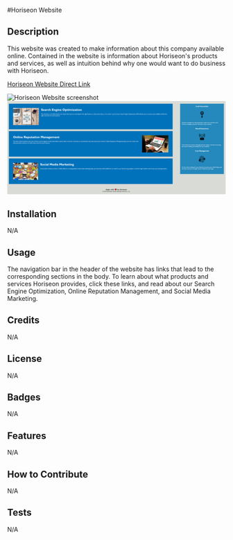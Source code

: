 #Horiseon Website

## Description

This website was created to make information about this company available online. Contained in the website is information about Horiseon's products and services, as well as intuition behind why one would want to do business with Horiseon.

[Horiseon Website Direct Link](https://leex3683.github.io/Horiseon_Website/)

![Horiseon Website screenshot](./assets/Images/ScreenShot1.png)
![Horiseon Website screenshot](./assets/Images/ScreenShot2.png)
## Installation

N/A

## Usage

The navigation bar in the header of the website has links that lead to the corresponding sections in the body.  To learn about what products and services Horiseon provides, click these links, and read about our Search Engine Optimization, Online Reputation Management, and Social Media Marketing.  

## Credits

N/A

## License

N/A

## Badges

N/A

## Features

N/A

## How to Contribute

N/A

## Tests

N/A